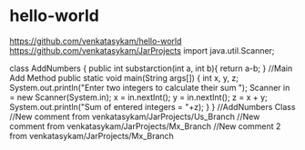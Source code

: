 # hello-world
https://github.com/venkatasykam/hello-world
https://github.com/venkatasykam/JarProjects
import java.util.Scanner;
 
class AddNumbers
{
   public int substarction(int a, int b){
   return a-b;
   }
   //Main Add Method
   public static void main(String args[])
   {
      int x, y, z;
      System.out.println("Enter two integers to calculate their sum ");
      Scanner in = new Scanner(System.in);
      x = in.nextInt();
      y = in.nextInt();
      z = x + y;
      System.out.println("Sum of entered integers = "+z);
   }
}
//AddNumbers Class
//New comment from venkatasykam/JarProjects/Us_Branch
  //New comment from venkatasykam/JarProjects/Mx_Branch
 //New comment 2 from venkatasykam/JarProjects/Mx_Branch

